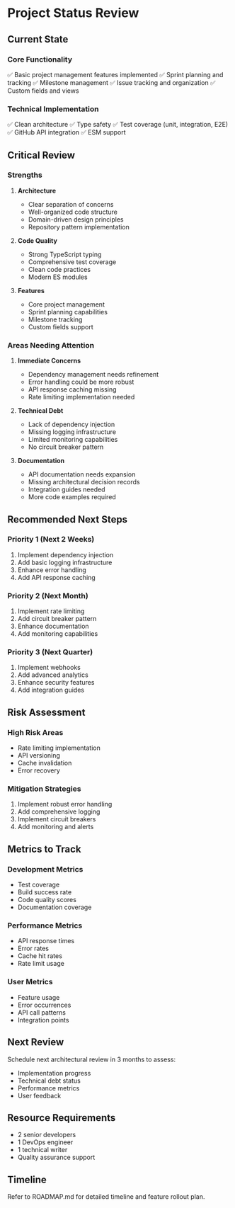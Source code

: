 # Project Status Review

## Current State

### Core Functionality
✅ Basic project management features implemented
✅ Sprint planning and tracking
✅ Milestone management
✅ Issue tracking and organization
✅ Custom fields and views

### Technical Implementation
✅ Clean architecture
✅ Type safety
✅ Test coverage (unit, integration, E2E)
✅ GitHub API integration
✅ ESM support

## Critical Review

### Strengths
1. **Architecture**
   - Clear separation of concerns
   - Well-organized code structure
   - Domain-driven design principles
   - Repository pattern implementation

2. **Code Quality**
   - Strong TypeScript typing
   - Comprehensive test coverage
   - Clean code practices
   - Modern ES modules

3. **Features**
   - Core project management
   - Sprint planning capabilities
   - Milestone tracking
   - Custom fields support

### Areas Needing Attention

1. **Immediate Concerns**
   - Dependency management needs refinement
   - Error handling could be more robust
   - API response caching missing
   - Rate limiting implementation needed

2. **Technical Debt**
   - Lack of dependency injection
   - Missing logging infrastructure
   - Limited monitoring capabilities
   - No circuit breaker pattern

3. **Documentation**
   - API documentation needs expansion
   - Missing architectural decision records
   - Integration guides needed
   - More code examples required

## Recommended Next Steps

### Priority 1 (Next 2 Weeks)
1. Implement dependency injection
2. Add basic logging infrastructure
3. Enhance error handling
4. Add API response caching

### Priority 2 (Next Month)
1. Implement rate limiting
2. Add circuit breaker pattern
3. Enhance documentation
4. Add monitoring capabilities

### Priority 3 (Next Quarter)
1. Implement webhooks
2. Add advanced analytics
3. Enhance security features
4. Add integration guides

## Risk Assessment

### High Risk Areas
- Rate limiting implementation
- API versioning
- Cache invalidation
- Error recovery

### Mitigation Strategies
1. Implement robust error handling
2. Add comprehensive logging
3. Implement circuit breakers
4. Add monitoring and alerts

## Metrics to Track

### Development Metrics
- Test coverage
- Build success rate
- Code quality scores
- Documentation coverage

### Performance Metrics
- API response times
- Error rates
- Cache hit rates
- Rate limit usage

### User Metrics
- Feature usage
- Error occurrences
- API call patterns
- Integration points

## Next Review
Schedule next architectural review in 3 months to assess:
- Implementation progress
- Technical debt status
- Performance metrics
- User feedback

## Resource Requirements
- 2 senior developers
- 1 DevOps engineer
- 1 technical writer
- Quality assurance support

## Timeline
Refer to ROADMAP.md for detailed timeline and feature rollout plan.